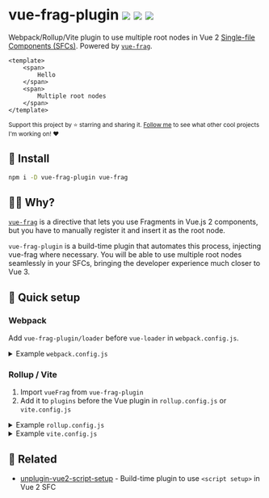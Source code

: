 # vue-frag-plugin <a href="https://npm.im/vue-frag-plugin"><img src="https://badgen.net/npm/v/vue-frag-plugin"></a> <a href="https://npm.im/vue-frag-plugin"><img src="https://badgen.net/npm/dm/vue-frag-plugin"></a> <a href="https://packagephobia.now.sh/result?p=vue-frag-plugin"><img src="https://packagephobia.now.sh/badge?p=vue-frag-plugin"></a>

Webpack/Rollup/Vite plugin to use multiple root nodes in Vue 2 [Single-file Components (SFCs)](https://vuejs.org/v2/guide/single-file-components.html). Powered by [`vue-frag`](https://github.com/privatenumber/vue-frag).


```vue
<template>
    <span>
        Hello
    </span>
    <span>
        Multiple root nodes
    </span>
</template>
```

<sub>Support this project by ⭐️ starring and sharing it. [Follow me](https://github.com/privatenumber) to see what other cool projects I'm working on! ❤️</sub>

## 🚀 Install
```sh
npm i -D vue-frag-plugin vue-frag
```

## 🙋‍♂️ Why?
[`vue-frag`](https://github.com/privatenumber/vue-frag) is a directive that lets you use Fragments in Vue.js 2 components, but you have to manually register it and insert it as the root node.

`vue-frag-plugin` is a build-time plugin that automates this process, injecting vue-frag where necessary. You will be able to use multiple root nodes seamlessly in your SFCs, bringing the developer experience much closer to Vue 3.

## 🚦 Quick setup

### Webpack
Add `vue-frag-plugin/loader` before `vue-loader` in `webpack.config.js`.

<details>
  <summary>Example <code>webpack.config.js</code></summary>
  <br>

```diff
   module.exports = {
     ...,

     module: {
       rules: [
         ...,

         // Update the vue-loader rule to insert `vue-frag-plugin/loader` before it
         {
           test: /\.vue$/,
-          loader: 'vue-loader',
+          use: [
+            'vue-loader',
+            'vue-frag-plugin/loader'
+          ]
         }
       ]
     }
   }
```
</details>


### Rollup / Vite
1. Import `vueFrag` from `vue-frag-plugin`
2. Add it to `plugins` before the Vue plugin in `rollup.config.js` or `vite.config.js`

<details>
  <summary>Example <code>rollup.config.js</code></summary>
  <br>

```diff
  import { definePlugin } from 'rollup
  import vue from 'rollup-plugin-vue'
+ import { vueFrag } from 'vue-frag-plugin'

 export default definePlugin({
   ...,

   plugins: [
+    vueFrag(), // Important this goes before `vue()`
     vue()
   ],

   ...
 })
```
</details>

<details>
  <summary>Example <code>vite.config.js</code></summary>
  <br>

```diff
  import { definePlugin } from 'vite'
  import { createVuePlugin } from 'vite-plugin-vue2'
+ import { vueFrag } from 'vue-frag-plugin'

 export default definePlugin({
   ...,

   plugins: [
+    vueFrag(), // Important this goes before `createVuePlugin()`
     createVuePlugin()
   ],

   ...
 })
```
</details>

## 💞 Related
- [unplugin-vue2-script-setup](https://github.com/antfu/unplugin-vue2-script-setup) - Build-time plugin to use `<script setup>` in Vue 2 SFC
